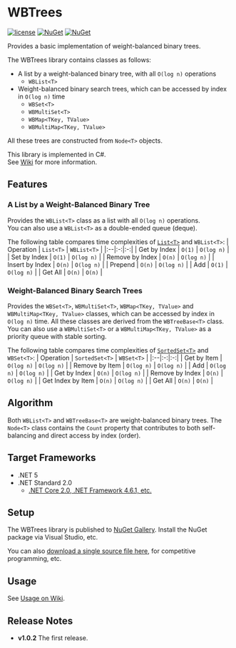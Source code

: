 # WBTrees
[![license](https://img.shields.io/github/license/sakapon/WBTrees.svg)](LICENSE)
[![NuGet](https://img.shields.io/nuget/v/WBTrees.svg)](https://www.nuget.org/packages/WBTrees/)
[![NuGet](https://img.shields.io/nuget/dt/WBTrees.svg)](https://www.nuget.org/packages/WBTrees/)

Provides a basic implementation of weight-balanced binary trees.

The WBTrees library contains classes as follows:
- A list by a weight-balanced binary tree, with all `O(log n)` operations
  - `WBList<T>`
- Weight-balanced binary search trees, which can be accessed by index in `O(log n)` time
  - `WBSet<T>`
  - `WBMultiSet<T>`
  - `WBMap<TKey, TValue>`
  - `WBMultiMap<TKey, TValue>`

All these trees are constructed from `Node<T>` objects.

This library is implemented in C#.  
See [Wiki](https://github.com/sakapon/WBTrees/wiki) for more information.

## Features
### A List by a Weight-Balanced Binary Tree
Provides the `WBList<T>` class as a list with all `O(log n)` operations.  
You can also use a `WBList<T>` as a double-ended queue (deque).

The following table compares time complexities of [`List<T>`](https://docs.microsoft.com/dotnet/api/system.collections.generic.list-1) and `WBList<T>`:
| Operation | `List<T>` | `WBList<T>` |
|:--|:-:|:-:|
| Get by Index | `O(1)` | `O(log n)` |
| Set by Index | `O(1)` | `O(log n)` |
| Remove by Index | `O(n)` | `O(log n)` |
| Insert by Index | `O(n)` | `O(log n)` |
| Prepend | `O(n)` | `O(log n)` |
| Add | `O(1)` | `O(log n)` |
| Get All | `O(n)` | `O(n)` |

### Weight-Balanced Binary Search Trees
Provides the `WBSet<T>`, `WBMultiSet<T>`, `WBMap<TKey, TValue>` and `WBMultiMap<TKey, TValue>` classes, which can be accessed by index in `O(log n)` time. All these classes are derived from the `WBTreeBase<T>` class.  
You can also use a `WBMultiSet<T>` or a `WBMultiMap<TKey, TValue>` as a priority queue with stable sorting.

The following table compares time complexities of [`SortedSet<T>`](https://docs.microsoft.com/dotnet/api/system.collections.generic.sortedset-1) and `WBSet<T>`:
| Operation | `SortedSet<T>` | `WBSet<T>` |
|:--|:-:|:-:|
| Get by Item | `O(log n)` | `O(log n)` |
| Remove by Item | `O(log n)` | `O(log n)` |
| Add | `O(log n)` | `O(log n)` |
| Get by Index | `O(n)` | `O(log n)` |
| Remove by Index | `O(n)` | `O(log n)` |
| Get Index by Item | `O(n)` | `O(log n)` |
| Get All | `O(n)` | `O(n)` |

## Algorithm
Both `WBList<T>` and `WBTreeBase<T>` are weight-balanced binary trees.
The `Node<T>` class contains the `Count` property that contributes to both self-balancing and direct access by index (order).

## Target Frameworks
- .NET 5
- .NET Standard 2.0
  - [.NET Core 2.0, .NET Framework 4.6.1, etc.](https://docs.microsoft.com/dotnet/standard/net-standard)

## Setup
The WBTrees library is published to [NuGet Gallery](https://www.nuget.org/packages/WBTrees/).
Install the NuGet package via Visual Studio, etc.

You can also [download a single source file here](downloads), for competitive programming, etc.

## Usage
See [Usage on Wiki](https://github.com/sakapon/WBTrees/wiki/Usage).

## Release Notes
- **v1.0.2** The first release.
